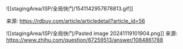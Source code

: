 ![[stagingArea/ISP/全局快门/1541142957878813.gif]]


来源:
https://rdbuy.com/article/articledetail?article_id=56

![[stagingArea/ISP/全局快门/Pasted image 20241119101904.png]]
来源:
https://www.zhihu.com/question/67259513/answer/1084861788